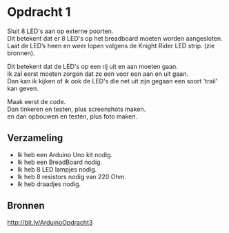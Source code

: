 # Opdracht 1
Sluit 8 LED's aan op externe poorten.  
Dit betekent dat er 8 LED's op het breadboard moeten worden aangesloten.  
Laat de LED’s heen en weer lopen volgens de Knight Rider LED strip. (zie bronnen).

Dit betekent dat de LED's op een rij uit en aan moeten gaan.  
Ik zal eerst moeten zorgen dat ze een voor een aan en uit gaan.  
Dan kan ik kijken of ik ook de LED's die net uit zijn gegaan een soort 'trail' kan geven.  

Maak eerst de code.  
Dan tinkeren en testen, plus screenshots maken.  
en dan opbouwen en testen, plus foto maken.
## Verzameling
- Ik heb een Arduino Uno kit nodig.
- Ik heb een BreadBoard nodig.
- Ik heb 8 LED lampjes nodig.
- Ik heb 8 resistors nodig van 220 Ohm.
- Ik heb draadjes nodig.

## Bronnen
http://bit.ly/ArduinoOpdracht3  